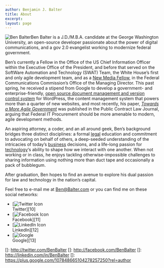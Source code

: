 ```yaml
---
author: Benjamin J. Balter
title: About
excerpt:
layout: page
---
```

![Ben Balter](http://cdn.benbalter.com/wp-content/uploads/2010/09/fb1-272x300.jpg "Ben Balter")Ben Balter is a J.D./M.B.A. candidate at the George Washington University, an open-source developer passionate about the power of digital communications, and a gov 2.0 evangelist working to modernize federal government.

Ben’s currently a Fellow in the Office of the US Chief Information Officer within the Executive Office of the President, and before that served on the SoftWare Automation and Technology (SWAT) Team, the White House’s first and only agile development team, and as a [New Media Fellow](http://reboot.fcc.gov/blog/?authorId=593709), in the Federal Communications Commission’s Office of the Managing Director. This past spring, he received a stipend from Google to develop a government- and enterprise-friendly, [open source document management and version control system](http://ben.balter.com/2011/08/29/document-management-version-control-for-wordpress/) for WordPress, the content management system that powers more than a quarter of new websites, and most recently, his paper, *[Towards a More Agile Government](http://ben.balter.com/2011/11/29/towards-a-more-agile-government/)* was published in the Public Contract Law Journal, arguing that Federal IT Procurement should be more amenable to modern, agile development methods.

An aspiring attorney, a coder, and an all around geek, Ben’s background bridges three distinct disciplines: a formal [legal](http://ben.balter.com/category/law/) education and commitment to advocating on behalf of others, a deep-seeded understanding of the intricacies of today’s [business](http://ben.balter.com/category/business/) decisions, and a life-long passion for [technology](http://ben.balter.com/category/technology/)‘s ability to shape how we interact with one another. When not working or in class, he enjoys tackling otherwise-impossible challenges to sharing information using nothing more than duct tape and occasionally a pack of bubblegum.

After graduation, Ben hopes to find an avenue to explore his dual passion for law and technology in the nation’s capital.

Feel free to e-mail me at [Ben@Balter.com](mailto:ben@balter.com) or you can find me on these social networks:

*   [![Twitter Icon]()  
    Twitter][10]
*   [![Facebook Icon]()  
    Facebook][11]
*   [![LinkedIn Icon]()  
    LinkedIn][12]
*   [![Google]()  
    Google][13]

 
 
 
 
 
 
 
 
 []: http://twitter.com/BenBalter
 []: http://facebook.com/BenBalter
 []: http://linkedin.com/in/BenBalter
 []: https://plus.google.com/107848665104278257250?rel=author